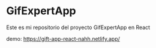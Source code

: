 #   GifExpertApp

Este es mi repositorio del proyecto GifExpertApp en React

demo: https://gift-app-react-nahh.netlify.app/
